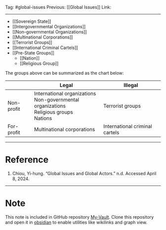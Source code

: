 Tag: #global-issues 
Previous: [[Global Issues]]
Link: 

---

- [[Sovereign State]]
- [[Intergovernmental Organizations]]
- [[Non-governmental Organizations]]
- [[Multinational Corporations]]
- [[Terrorist Groups]]
- [[International Criminal Cartels]]
- [[Pre-State Groups]]
	- [[Nation]]
	- [[Religious Group]]

The groups above can be summarized as the chart below:

|            | Legal                                                                                         | Illegal                        |
| ---------- | --------------------------------------------------------------------------------------------- | ------------------------------ |
| Non-profit | International organizations<br>Non-governmental organizations <br>Religious groups<br>Nations | Terrorist groups               |
| For-profit | Multinational corporations                                                                    | International criminal cartels |

---

# Reference

1. Chiou, Yi-hung. “Global Issues and Global Actors.” n.d. Accessed April 8, 2024.

---

# Note

This note is included in GitHub repository [My-Vault](https://github.com/LittleD3092/My-Vault.git). Clone this repository and open it in [obsidian](https://obsidian.md/) to enable utilities like wikilinks and graph view.